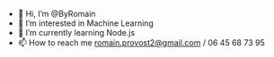 - 👋 Hi, I’m @ByRomain
- 👀 I’m interested in Machine Learning
- 🌱 I’m currently learning Node.js
- 📫 How to reach me romain.provost2@gmail.com  / 06 45 68 73 95

<!---
ByRomain/ByRomain is a ✨ special ✨ repository because its `README.md` (this file) appears on your GitHub profile.
You can click the Preview link to take a look at your changes.
--->
